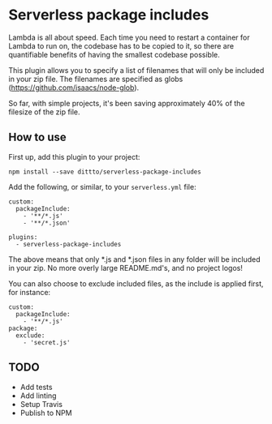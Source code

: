 # Serverless package includes

Lambda is all about speed. Each time you need to restart a container for Lambda to run on, the codebase has to be copied to it, so there are quantifiable benefits of having the smallest codebase possible.

This plugin allows you to specify a list of filenames that will only be included in your zip file. The filenames are specified as globs (https://github.com/isaacs/node-glob).

So far, with simple projects, it's been saving approximately 40% of the filesize of the zip file.


## How to use

First up, add this plugin to your project:

```
npm install --save dittto/serverless-package-includes
```

Add the following, or similar, to your `serverless.yml` file:

```
custom:
  packageInclude:
    - '**/*.js'
    - '**/*.json'

plugins:
  - serverless-package-includes
```

The above means that only *.js and *.json files in any folder will be included in your zip. No more overly large README.md's, and no project logos!

You can also choose to exclude included files, as the include is applied first, for instance:

```
custom:
  packageInclude:
    - '**/*.js'
package:
  exclude:
    - 'secret.js'
```

## TODO

- Add tests
- Add linting
- Setup Travis
- Publish to NPM
